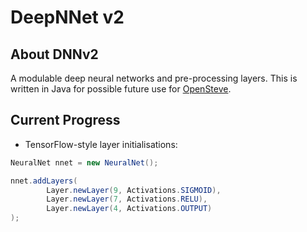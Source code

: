 # DeepNNet v2

## About DNNv2
A modulable deep neural networks and pre-processing layers. This is written in Java for possible future use for [OpenSteve].

[OpenSteve]: https://github.com/MattMattL/OpenSteve

## Current Progress

- TensorFlow-style layer initialisations:
``` Java
NeuralNet nnet = new NeuralNet();

nnet.addLayers(
        Layer.newLayer(9, Activations.SIGMOID),
        Layer.newLayer(7, Activations.RELU),
        Layer.newLayer(4, Activations.OUTPUT)
);
```
